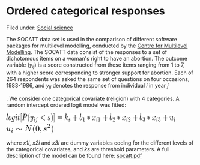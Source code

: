 #  Ordered categorical responses

Filed under:  [Social science][1]

The SOCATT data set is used in the comparison of different software packages for multilevel modelling, conducted by the [Centre for Multilevel Modelling][2]. The SOCATT data consist of the responses to a set of dichotomous items on a woman's right to have an abortion. The outcome variable (_y<sub>ij</sub>_) is a score constructed from these items ranging from 1 to 7, with a higher score corresponding to stronger support for abortion. Each of 264 respondents was asked the same set of questions on four occasions, 1983-1986, and _y<sub>ij</sub>_ denotes the response from individual _i_ in year _j_

. We consider one categorical covariate (religion) with 4 categories. A random intercept ordered logit model was fitted:

<img src="./logit.png" alt="Xt = σX exp(h2) εt" width="450" height="25">

<img src="./ui.png" alt="Xt = σX exp(h2) εt" width="125" height="25">

where _x1i_, _x2i_ and _x3i_ are dummy variables coding for the different levels of the categorical covariates, and _ks_ are threshold parameters. A full description of the model can be found here: [socatt.pdf][3]

 
 

[1]: https://github.com/admb-project/examples/search?utf8=%E2%9C%93&q=social+science
[2]: http://multilevel.ioe.ac.uk/softrev/index.html
[3]: ./socatt.pdf
